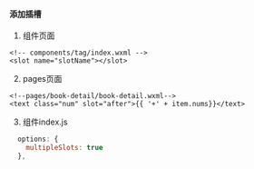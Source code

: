 #### 添加插槽
1. 组件页面
```
<!-- components/tag/index.wxml -->
<slot name="slotName"></slot>
```
2. pages页面
```
<!--pages/book-detail/book-detail.wxml-->
<text class="num" slot="after">{{ '+' + item.nums}}</text>
```
3. 组件index.js
```js
  options: {
    multipleSlots: true
  },
```
